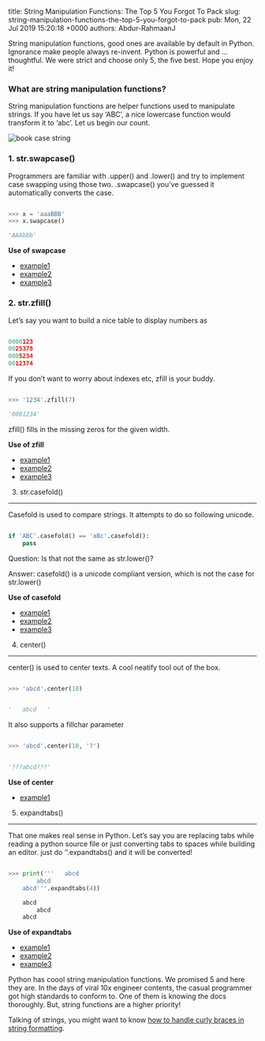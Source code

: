 title: String Manipulation Functions: The Top 5 You Forgot To Pack
slug: string-manipulation-functions-the-top-5-you-forgot-to-pack
pub: Mon, 22 Jul 2019 15:20:18 +0000
authors: Abdur-RahmaanJ

 String manipulation functions, good ones are available by default in Python. Ignorance make people always re-invent. Python is powerful and … thoughtful. We were strict and choose only 5, the five best. Hope you enjoy it!




### What are string manipulation functions?




String manipulation functions are helper functions used to manipulate strings. If you have let us say ‘ABC’, a nice lowercase function would transform it to ‘abc’. Let us begin our count.




![book case string](https://images.unsplash.com/photo-1479142506502-19b3a3b7ff33?ixlib=rb-1.2.1&ixid=eyJhcHBfaWQiOjEyMDd9&auto=format&fit=crop&w=750&q=80)


### 1. str.swapcase()




Programmers are familiar with .upper() and .lower() and try to implement case swapping using those two. .swapcase() you’ve guessed it automatically converts the case.





```python

>>> x = 'aaaBBB'
>>> x.swapcase()

'AAAbbb'


```



**Use of swapcase**




* [example1](https://github.com/samtregar/zoomascii/blob/af252c2dbba16dddd2bcd1800bc86f38b2bdb0b2/tests/bench.py#L16)
* [example2](https://github.com/MargusHenning/Programmeerimine/blob/5e9928ee9653fd55b2760a5cf4fd4d7313fe49f7/00-Kodutöö31.10.py#L4)
* [example3](https://github.com/AndrewDuncan/Doublecoset/blob/e29c9aaa483964ae469a0d4f6b3904d61e800dd2/python/genfold/adj_gen.py#L67)




### 2. str.zfill()




Let’s say you want to build a nice table to display numbers as





```python

0000123
0025378
0005234
0012374


```



If you don’t want to worry about indexes etc, zfill is your buddy.





```python

>>> '1234'.zfill(7)

'0001234'


```



zfill() fills in the missing zeros for the given width.




**Use of zfill**




* [example1](https://github.com/coopci/spring-performance/blob/7e30e88d27b687b92fe8617d5e65dc7d5f5a5dd7/gen-class.py#L19)
* [example2](https://github.com/SAMMYKH/comp/blob/0e62861717494b92d682c4d439eb60ba33a558be/board/axent/ag14003/applications/mrwa_vsls/overlay/usr/lib/python2.7/site-packages/rtacomms/rtalog.py#L16)
* [example3](https://github.com/wildcardcorp/samson/blob/9966d23a1ecebb9eeab8490f799d05413d0ac643/tests/primitives/test_camellia.py#L8)




3. str.casefold()
-----------------




Casefold is used to compare strings. It attempts to do so following unicode.





```python

if 'ABC'.casefold() == 'aBc'.casefold():
    pass


```



Question: Is that not the same as str.lower()?




Answer: casefold() is a unicode compliant version, which is not the case for str.lower()




**Use of casefold**




* [example1](https://github.com/pylangstudy/201708/blob/126b1af96a1d1f57522d5a1d435b58597bea2e57/02/01/endswith.py#L7)
* [example2](https://github.com/ThatsGobbles/cheffu-old/blob/dfd8121718f82a5f9288d9acdd0544613e1ad7b9/cheffu/helpers.py#L90)
* [example3](https://github.com/tiberiuv/Information-Retrieval-Search-Engine/blob/c501e20cd1c2e499148942f587851f7fd56d292c/CourseWork%202/util/UEAlite.py#L161)




4. center()
-----------




center() is used to center texts. A cool neatify tool out of the box.





```python

>>> 'abcd'.center(10)


'   abcd   '


```



It also supports a fillchar parameter





```python

>>> 'abcd'.center(10, '?')


'???abcd???'


```



**Use of center**




* [example1](https://github.com/epfeff/smartbetas/blob/9262dd21f0800647e4e723470dfb361c1c464282/smartbetas/i_o.py#L21)




5. expandtabs()
---------------




That one makes real sense in Python. Let’s say you are replacing tabs while reading a python source file or just converting tabs to spaces while building an editor. just do ‘’.expandtabs() and it will be converted!





```python

>>> print('''   abcd
        abcd
    abcd'''.expandtabs(4))

    abcd
        abcd
    abcd

```



**Use of expandtabs**




* [example1](https://github.com/mcaire/umat_nlv_1d/blob/ef4663a03b41873e0122bc9d2cf3c22434d8f60b/abaqus_umat_nlv_beam.py#L53)
* [example2](https://github.com/snebaybay/python/blob/9f22902f1b0ecc13060889b620b0482d58bd7374/django/djangoEnv/lib/python2.7/site-packages/pygraphviz/tests/test_attribute_defaults.py#L16)
* [example3](https://github.com/barkow/linux-can-python/blob/94a7189f46b6d7693dfe0b21ca3872ad867103c4/Tools/scripts/pindent.py#L101)




Python has coool string manipulation functions. We promised 5 and here they are. In the days of viral 10x engineer contents, the casual programmer got high standards to conform to. One of them is knowing the docs thoroughly. But, string functions are a higher priority!




Talking of strings, you might want to know [how to handle curly braces in string formatting](https://www.pythonmembers.club/2018/05/09/handling-curly-braces-in-string-formatting-python/).




